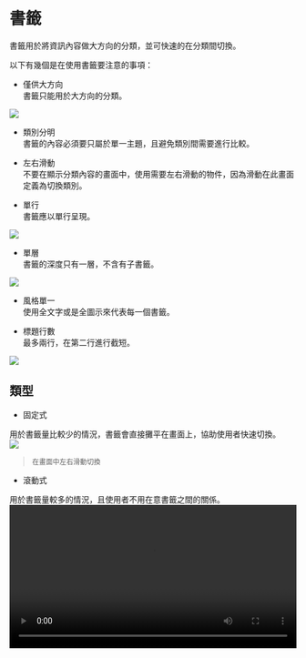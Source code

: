 # 書籤

書籤用於將資訊內容做大方向的分類，並可快速的在分類間切換。

以下有幾個是在使用書籤要注意的事項：
* 僅供大方向  
書籤只能用於大方向的分類。

<img src="http://material-design.storage.googleapis.com/publish/material_v_4/material_ext_publish/0B6Okdz75tqQscExOcHhfYUdNZlE/components_tabs_usage_example1.png" style="max-width:50%"/>

* 類別分明  
書籤的內容必須要只屬於單一主題，且避免類別間需要進行比較。

* 左右滑動  
不要在顯示分類內容的畫面中，使用需要左右滑動的物件，因為滑動在此畫面定義為切換類別。

* 單行  
書籤應以單行呈現。

<img src="http://material-design.storage.googleapis.com/publish/material_v_4/material_ext_publish/0B6Okdz75tqQsTTdvazhjTHlsWjg/components_tabs_usage_example5.png" style="max-width:50%"/>

* 單層  
書籤的深度只有一層，不含有子書籤。

<img src="http://material-design.storage.googleapis.com/publish/material_v_4/material_ext_publish/0B6Okdz75tqQsVmowR3NUVWoxVWs/components_tabs_usage_example3.png" style="max-width:50%"/>

* 風格單一  
使用全文字或是全圖示來代表每一個書籤。

* 標題行數  
最多兩行，在第二行進行截短。

<img src="http://material-design.storage.googleapis.com/publish/material_v_4/material_ext_publish/0Bzhp5Z4wHba3WFR6bnJvaG9wclk/components_tabs_usage_content1.png" style="max-width:50%"/>

## 類型
* 固定式  

用於書籤量比較少的情況，書籤會直接攤平在畫面上，協助使用者快速切換。  
<img src="http://material-design.storage.googleapis.com/publish/material_v_4/material_ext_publish/0B6Okdz75tqQsNHMyNDg1YWtVcHM/components_tabs_typesoftabs_mobile1.png" style="max-width:50%"/>
> <p style="font-size: 12px">在畫面中左右滑動切換</p>

* 滾動式  

用於書籤量較多的情況，且使用者不用在意書籤之間的關係。
<video height="auto" width="100%" preload="metadata" loop="" controls>
  <source src=http://material-design.storage.googleapis.com/publish/material_v_4/material_ext_publish/0B6Okdz75tqQsY1JuWnJGSHpiQkE/components-tabs-typesoftabs_scrollable_tabs_01_xhdpi_003.webm" type="video/webm">
  <source src="http://material-design.storage.googleapis.com/publish/material_v_4/material_ext_publish/0B6Okdz75tqQsY1JuWnJGSHpiQkE/components-tabs-typesoftabs_scrollable_tabs_01_xhdpi_003.mp4" type="video/mp4">
</video>